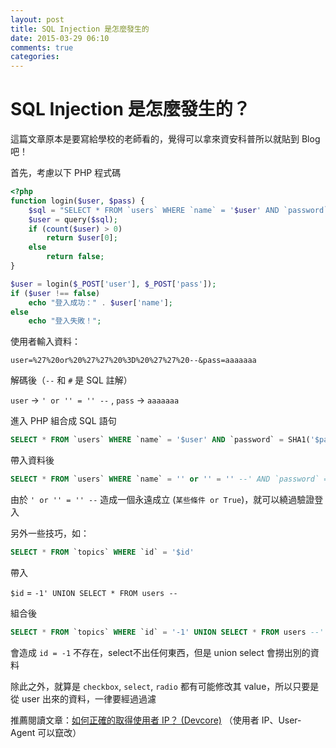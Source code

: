 ```yaml
---
layout: post
title: SQL Injection 是怎麼發生的
date: 2015-03-29 06:10
comments: true
categories:
---
```

# SQL Injection 是怎麼發生的？

這篇文章原本是要寫給學校的老師看的，覺得可以拿來資安科普所以就貼到 Blog 吧！

首先，考慮以下 PHP 程式碼

``` php
<?php
function login($user, $pass) {
	$sql = "SELECT * FROM `users` WHERE `name` = '$user' AND `password` = SHA1('$pass')";
	$user = query($sql);
	if (count($user) > 0)
	    return $user[0];
	else
	    return false;
}

$user = login($_POST['user'], $_POST['pass']);
if ($user !== false)
    echo "登入成功：" . $user['name'];
else
    echo "登入失敗！";
```

使用者輸入資料：

`user=%27%20or%20%27%27%20%3D%20%27%27%20--&pass=aaaaaaa`

解碼後（`--` 和 `#` 是 SQL 註解）

`user` -> `' or '' = '' --` , `pass` -> `aaaaaaa`

進入 PHP 組合成 SQL 語句

``` sql
SELECT * FROM `users` WHERE `name` = '$user' AND `password` = SHA1('$pass')
```

帶入資料後

``` sql
SELECT * FROM `users` WHERE `name` = '' or '' = '' --' AND `password` = SHA1('aaaaaaa')
```

由於 `' or '' = '' --` 造成一個永遠成立 (`某些條件 or True`)，就可以繞過驗證登入

另外一些技巧，如：

``` sql
SELECT * FROM `topics` WHERE `id` = '$id'
```

帶入

`$id` = `-1' UNION SELECT * FROM users --`

組合後

``` sql
SELECT * FROM `topics` WHERE `id` = '-1' UNION SELECT * FROM users --'
```

會造成 `id = -1` 不存在，select不出任何東西，但是 union select 會撈出別的資料


除此之外，就算是 `checkbox`, `select`, `radio` 都有可能修改其 value，所以只要是從 user 出來的資料，一律要經過過濾

推薦閱讀文章：[如何正確的取得使用者 IP？ (Devcore)](http://devco.re/blog/2014/06/19/client-ip-detection/) （使用者 IP、User-Agent 可以竄改）
